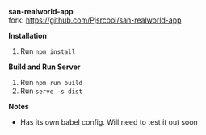 **san-realworld-app**\
fork: https://github.com/Pjsrcool/san-realworld-app

**Installation**
1. Run `npm install`

**Build and Run Server**
1. Run `npm run build`
2. Run `serve -s dist`

**Notes**
- Has its own babel config. Will need to test it out soon